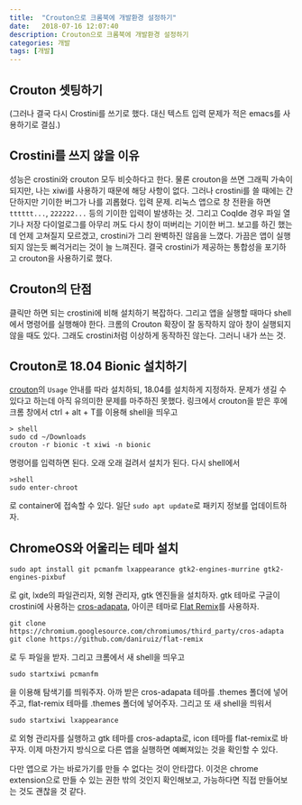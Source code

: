 ```yaml
---
title:  "Crouton으로 크롬북에 개발환경 설정하기"
date:   2018-07-16 12:07:40
description: Crouton으로 크롬북에 개발환경 설정하기
categories: 개발
tags: [개발]
---
```

## Crouton 셋팅하기
(그러나 결국 다시 Crostini를 쓰기로 했다. 대신 텍스트 입력 문제가 적은 emacs를 사용하기로 결심.)

## Crostini를 쓰지 않을 이유
성능은 crostini와 crouton 모두 비슷하다고 한다. 물론 crouton을 쓰면 그래픽 가속이 되지만, 나는 xiwi를 사용하기 때문에 해당 사항이 없다. 그러나 crostini를 쓸 때에는 간단하지만 기이한 버그가 나를 괴롭혔다. 입력 문제. 리눅스 앱으로 창 전환을 하면 `tttttt...`, `222222...` 등의 기이한 입력이 발생하는 것. 그리고 CoqIde 경우 파일 열기나 저장 다이얼로그를 아무리 꺼도 다시 창이 떠버리는 기이한 버그. 보고를 하긴 했는데 언제 고쳐질지 모르겠고, crostini가 그리 완벽하진 않음을 느꼈다. 가끔은 앱이 실행되지 않는듯 삐걱거리는 것이 늘 느껴진다. 결국 crostini가 제공하는 통합성을 포기하고 crouton을 사용하기로 했다.

## Crouton의 단점
클릭만 하면 되는 crostini에 비해 설치하기 복잡하다. 그리고 앱을 실행할 때마다 shell에서 명령어를 실행해야 한다. 크롬의 Crouton 확장이 잘 동작하지 않아 창이 실행되지 않을 때도 있다. 그래도 crostini처럼 이상하게 동작하진 않는다. 그러니 내가 쓰는 것.

## Crouton로 18.04 Bionic 설치하기
[crouton](https://github.com/dnschneid/crouton)의 `Usage` 안내를 따라 설치하되, 18.04를 설치하게 지정하자. 문제가 생길 수 있다고 하는데 아직 유의미한 문제를 마주하진 못했다. 링크에서 crouton을 받은 후에 크롬 창에서 ctrl + alt + T를 이용해 shell을 띄우고
```
> shell
sudo cd ~/Downloads
crouton -r bionic -t xiwi -n bionic
```
명령어를 입력하면 된다. 오래 오래 걸려서 설치가 된다.
다시 shell에서
```
>shell
sudo enter-chroot
```
로 container에 접속할 수 있다. 일단 `sudo apt update`로 패키지 정보를 업데이트하자.

## ChromeOS와 어울리는 테마 설치
```
sudo apt install git pcmanfm lxappearance gtk2-engines-murrine gtk2-engines-pixbuf
```
로 git, lxde의 파일관리자, 외형 관리자, gtk 엔진들을 설치하자.
gtk 테마로 구글이 crostini에 사용하는 [cros-adapata](https://chromium.googlesource.com/chromiumos/third_party/cros-adapta/+/master), 아이콘 테마로 [Flat Remix](https://github.com/daniruiz/flat-remix)를 사용하자.
```
git clone https://chromium.googlesource.com/chromiumos/third_party/cros-adapta
git clone https://github.com/daniruiz/flat-remix
```
로 두 파일을 받자. 그리고 크롬에서 새 shell을 띄우고
```
sudo startxiwi pcmanfm
```
을 이용해 탐색기를 띄워주자. 아까 받은 cros-adapata 테마를 .themes 폴더에 넣어주고, flat-remix 테마를 .themes 폴더에 넣어주자. 그리고 또 새 shell을 띄워서
```
sudo startxiwi lxappearance
```
로 외형 관리자를 실행하고 gtk 테마를 cros-adapta로, icon 테마를 flat-remix로 바꾸자. 이제 마찬가지 방식으로 다른 앱을 실행하면 예뻐져있는 것을 확인할 수 있다.

다만 앱으로 가는 바로가기를 만들 수 없다는 것이 안타깝다. 이것은 chrome extension으로 만들 수 있는 권한 밖의 것인지 확인해보고, 가능하다면 직접 만들어보는 것도 괜찮을 것 같다.